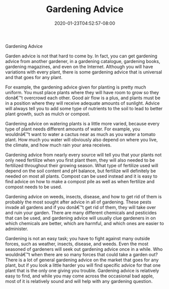 ﻿---
title: "Gardening Advice"
date: 2020-01-23T04:52:57-08:00
description: "Gardening Tips for Web Success"
featured_image: "/images/Gardening.jpg"
tags: ["Gardening"]
---

Gardening Advice

Garden advice is not that hard to come by.  In fact, you can get gardening advice from another gardener, in a gardening catalogue, gardening books, gardening magazines, and even on the Internet.  Although you will have variations with every plant, there is some gardening advice that is universal and that goes for any plant.

For example, the gardening advice given for planting is pretty much uniform.  You must place plants where they will have room to grow so they donâ€™t overcrowd each other.  Good air flow is a plus, and plants must be in a position where they will receive adequate amounts of sunlight.  Advice will always tell you to add some type of nutrients to the soil to lead to better plant growth, such as mulch or compost.  

Gardening advice on watering plants is a little more varied, because every type of plant needs different amounts of water.  For example, you wouldnâ€™t want to water a cactus near as much as you water a tomato plant.  How much you water will obviously also depend on where you live, the climate, and how much rain your area receives.  

Gardening advice from nearly every source will tell you that your plants not only need fertilize when you first plant them, they will also needed to be fertilized throughout their growing season.  What type of fertilize used will depend on the soil content and pH balance, but fertilize will definitely be needed on most all plants.  Compost can be used instead and it is easy to find advice on how to make a compost pile as well as when fertilize and compost needs to be used.

Gardening advice on weeds, insects, disease, and how to get rid of them is probably the most sought after advice in all of gardening.  These pests invade all gardens and if you donâ€™t get rid of them, they will take over and ruin your garden.  There are many different chemicals and pesticides that can be used, and gardening advice will usually clue gardeners in on which chemicals are better, which are harmful, and which ones are easier to administer.

Gardening is not an easy task; you have to fight against many outside forces, such as weather, insects, disease, and weeds.  Even the most seasoned of gardeners will seek out gardening advice once in a while.  Who wouldnâ€™t when there are so many forces that could take a garden out?  There is a lot of general gardening advice on the market that goes for any plant, but if you look a little harder you will find specific advice for that one plant that is the only one giving you trouble.  Gardening advice is relatively easy to find, and while you may come across the occasional bad apple, most of it is relatively sound and will help with any gardening question.

